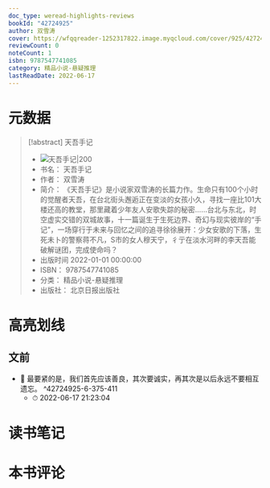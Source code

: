```yaml
---
doc_type: weread-highlights-reviews
bookId: "42724925"
author: 双雪涛
cover: https://wfqqreader-1252317822.image.myqcloud.com/cover/925/42724925/t7_42724925.jpg
reviewCount: 0
noteCount: 1
isbn: 9787547741085
category: 精品小说-悬疑推理
lastReadDate: 2022-06-17
---
```

# 元数据
> [!abstract] 天吾手记
> - ![ 天吾手记|200](https://wfqqreader-1252317822.image.myqcloud.com/cover/925/42724925/t7_42724925.jpg)
> - 书名： 天吾手记
> - 作者： 双雪涛
> - 简介： 《天吾手记》是小说家双雪涛的长篇力作。生命只有100个小时的觉醒者天吾，在台北街头邂逅正在变淡的女孩小久，寻找一座比101大楼还高的教堂，那里藏着少年友人安歌失踪的秘密……台北与东北，时空虚实交错的双城故事，十一篇诞生于生死边界、奇幻与现实彼岸的“手记”，一场穿行于未来与回忆之间的追寻徐徐展开：少女安歌的下落，生死未卜的警察蒋不凡，S市的女人穆天宁，彳亍在淡水河畔的李天吾能破解谜团，完成使命吗？
> - 出版时间 2022-01-01 00:00:00
> - ISBN： 9787547741085
> - 分类： 精品小说-悬疑推理
> - 出版社： 北京日报出版社

# 高亮划线

## 文前


- 📌 最要紧的是，我们首先应该善良，其次要诚实，再其次是以后永远不要相互遗忘。 ^42724925-6-375-411
    - ⏱ 2022-06-17 21:23:04 
# 读书笔记

# 本书评论
